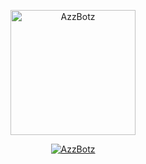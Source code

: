 <p align="center">
<img src="https://media.tenor.com/images/e15cb1453a09e25bab41116d930329bf/tenor.gif" alt="AzzBotz" width="200"/>

<p align="center">
    <a href="http://Wa.me/62859194145686">
        <img
            src="https://readme-typing-svg.herokuapp.com?size=15&width=280&lines=Tetap+Putus+Asa+By+Al+Affandi+🔥"
            alt="AzzBotz"
        />
    </a>
</p>
